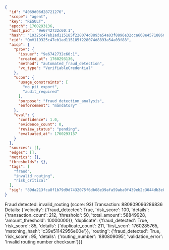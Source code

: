 ```json
{
  "id": "4069d06d28721276",
  "scope": "agent",
  "key": "RESULT",
  "epoch": 1760293136,
  "host_pid": "9e6742732c60:1",
  "hash": "19325c47eb1ad115185f228074d8893a54a03f8896e32cca668e4571886064b9",
  "cid": "QmV119325c47eb1ad115185f228074d8893a54a03f88",
  "aicp": {
    "prov": {
      "issuer": "9e6742732c60:1",
      "created_at": 1760293136,
      "method": "automated_fraud_detection",
      "vc_type": "VerifiableCredential"
    },
    "ucon": {
      "usage_constraints": [
        "no_pii_export",
        "audit_required"
      ],
      "purpose": "fraud_detection_analysis",
      "enforcement": "mandatory"
    },
    "eval": {
      "confidence": 1.0,
      "evidence_count": 0,
      "review_status": "pending",
      "evaluated_at": 1760293137
    }
  },
  "sources": [],
  "edges": [],
  "metrics": {},
  "thresholds": {},
  "tags": [
    "fraud",
    "invalid_routing",
    "risk_critical"
  ],
  "sig": "89da213fca8f1b79d9d7432075f6db08e39afa59aba0f439eb2c3044db3e84b0"
}
```

Fraud detected: invalid_routing (score: 93)
Transaction: 880809096286836
Details: {'velocity': {'fraud_detected': True, 'risk_score': 100, 'details': {'transaction_count': 212, 'threshold': 50, 'total_amount': 58849928, 'amount_threshold': 10000000}}, 'duplicate': {'fraud_detected': True, 'risk_score': 85, 'details': {'duplicate_count': 211, 'first_seen': 1760285765, 'matching_hash': 'c39e51142956e00e'}}, 'routing': {'fraud_detected': True, 'risk_score': 95, 'details': {'routing_number': '880809095', 'validation_error': 'Invalid routing number checksum'}}}